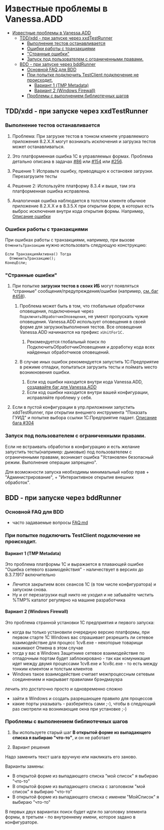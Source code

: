 ﻿<a id="markdown-известные-проблемы-в-vanessaadd" name="известные-проблемы-в-vanessaadd"></a>
# Известные проблемы в Vanessa.ADD

<!-- TOC -->

- [Известные проблемы в Vanessa.ADD](#известные-проблемы-в-vanessaadd)
    - [TDD/xdd - при запуске через xxdTestRunner](#tddxdd---при-запуске-через-xxdtestrunner)
        - [Выполнение тестов останавливается](#выполнение-тестов-останавливается)
        - [Ошибки работы с транзакциями](#ошибки-работы-с-транзакциями)
        - ["Странные ошибки"](#странные-ошибки)
        - [Запуск под пользователем с ограниченными правами.](#запуск-под-пользователем-с-ограниченными-правами)
    - [BDD - при запуске через bddRunner](#bdd---при-запуске-через-bddrunner)
        - [Основной FAQ для BDD](#основной-faq-для-bdd)
        - [При попытке подключить TestClient подключение не происходит.](#при-попытке-подключить-testclient-подключение-не-происходит)
            - [Вариант 1 (TMP Metadata)](#вариант-1-tmp-metadata)
            - [Вариант 2 (Windows Firewall)](#вариант-2-windows-firewall)
        - [Проблемы с выполнением библиотечных шагов](#проблемы-с-выполнением-библиотечных-шагов)

<!-- /TOC -->

<a id="markdown-tddxdd---при-запуске-через-xxdtestrunner" name="tddxdd---при-запуске-через-xxdtestrunner"></a>
## TDD/xdd - при запуске через xxdTestRunner

<a id="markdown-выполнение-тестов-останавливается" name="выполнение-тестов-останавливается"></a>
### Выполнение тестов останавливается

1. Проблема: При загрузке тестов в тонком клиенте управляемого приложения 8.2.Х.Х могут возникать исключения и загрузка тестов может останавливаться.
  1. Это платформенная ошибка 1С в управляемых формах. Проблема детально описана в задачах [#86](https://github.com/xDrivenDevelopment/xUnitFor1C/issues/86) или [#154](https://github.com/xDrivenDevelopment/xUnitFor1C/issues/154) или [#256](https://github.com/xDrivenDevelopment/xUnitFor1C/issues/256).
  1. Решение 1: Исправьте ошибку, приводящую к остановке загрузки. Перезагрузите тесты
  1. Решение 2: Используйте платформу 8.3.4 и выше, там эта платформенная ошибка исправлена.

1. Аналогичная ошибка наблюдается в толстом клиенте обычное приложение 8.2.Х.Х и в 8.3.5.Х при открытии форм, в которых есть выброс исключения внутри кода открытия формы. Например, [Описание ошибки](http://xdd.silverbulleters.org/t/kak-pojmat-padenie-v-pri-otkrytii-formy/111/6)

<a id="markdown-ошибки-работы-с-транзакциями" name="ошибки-работы-с-транзакциями"></a>
### Ошибки работы с транзакциями

При ошибках работы с транзакциями, например, при вызове `ОтменитьТранзакцию` нужно использовать следующую конструкцию:

```bsl
Если ТранзакцияАктивна() Тогда
  ОтменитьТранзакцию();
КонецЕсли;
```

<a id="markdown-странные-ошибки" name="странные-ошибки"></a>
### "Странные ошибки"

1. При попытке **загрузки тестов в своих ИБ** могут появляться "странные" сообщения/предупреждения/ошибки (например, [см. баг #458](https://github.com/xDrivenDevelopment/xUnitFor1C/issues/458)).
    1. Проблема может быть в том, что глобальные обработчики оповещения, подключенные через `ПодключитьОбработчикОповещения`, не умеют пропускать чужие оповещения. Vanessa.ADD использует оповещения в своей форме для загрузки/выполнения тестов. Все оповещения Vanessa.ADD начинаются на префикс `xUnitFor1C.`

        1. Рекомендуется глобальный поиск по ПодключитьОбработчикОповещения и доработку кода всех найденных обработчиков оповещений.

    1. В случае иных ошибок рекомендуется запустить 1С:Предприятие в режиме отладки, попытаться загрузить тесты и поймать место возникновения ошибки. 
        1. Если код ошибки находится внутри кода Vanessa.ADD, [создавайте баг для Vanessa.ADD](https://github.com/silverbulleters/add/issues/new)
        1. Если код ошибки находится внутри вашей конфигурации, исправляйте проблему у себя. 


1. Если в пустой конфигурации в упр.приложении запустить xddTestRunner, при открытии внешнего инструмента "Показать ГУИД" и попытке выбора ссылки 1С:Предприятие падает. [Описание бага #304](https://github.com/xDrivenDevelopment/xUnitFor1C/issues/304)

<a id="markdown-запуск-под-пользователем-с-ограниченными-правами" name="запуск-под-пользователем-с-ограниченными-правами"></a>
### Запуск под пользователем с ограниченными правами.

Если не встраивать обработки в конфигурацию и есть желание запустить тесты(например: дымовые) под пользователем с ограниченными правами, возникает ошибка "Установлен безопасный режим. Выполнение операции запрещено".

Для возможности запуска необходимы минимальный набор прав 
    + "Администрирование",
    + "Интерактивное открытие внешних обработок". 

<a id="markdown-bdd---при-запуске-через-bddrunner" name="bdd---при-запуске-через-bddrunner"></a>
## BDD - при запуске через bddRunner

<a id="markdown-основной-faq-для-bdd" name="основной-faq-для-bdd"></a>
### Основной FAQ для BDD

+ часто задаваемые вопросы [FAQ.md](/F.A.Q.md)

<a id="markdown-при-попытке-подключить-testclient-подключение-не-происходит" name="при-попытке-подключить-testclient-подключение-не-происходит"></a>
### При попытке подключить TestClient подключение не происходит.

<a id="markdown-вариант-1-tmp-metadata" name="вариант-1-tmp-metadata"></a>
#### Вариант 1 (TMP Metadata)

Это проблема платформы 1С и выражается в плавающей ошибке "Ошибка сетевого взаимодействия" - наличествует в версиях до 8.3.7.1917 включительно

* Лечится закрытием всех сеансов 1С (в том числе конфигуратора) и запуском снова.
* Ну и от перезагрузки ещё никто не уходил и не забывайте чистить %TMP% каталог регулярно на машине разработчика

<a id="markdown-вариант-2-windows-firewall" name="вариант-2-windows-firewall"></a>
#### Вариант 2 (Windows Firewall)

Это проблема странной установки 1С предприятия и первого запуска:

* когда вы только установили очередную версию платформы, при первом старте 1С Windows вас спрашивает резрешить ли сетевое взаимодействие  для процесс 1cv8.exe - некоторые товарищи нажимают Отмена в этом случае
* тогда у вас в Windows Защитнике сетевое взаимодействие по отладочным портам будет заблокировано - так как комуникация идет между двумя процессами 1cv8.exe и 1cv8c.exe - то есть между тонким клиентом и толстым клиентов
* Windows такое взаимодействие считает межпроцессным сетевым соединением и накрывает правилами брэндмауэра

лечить это достаточно просто и одновременно сложно

* зайти в Windows и создать разрешающее правило для процессов
* какие порты указывать - разберитесь сами ;-), чтобы в следующий раз смотрели на возникающие окна при установке ;-)

<a id="markdown-проблемы-с-выполнением-библиотечных-шагов" name="проблемы-с-выполнением-библиотечных-шагов"></a>
### Проблемы с выполнением библиотечных шагов

1. Вы используете старый шаг **В открытой форме из выпадающего списка я выбираю "что-то"**, и он не работает

2. Вариант решения

Надо заменить текст шага вручную или накликать его заново.

Варианты замены:

* В открытой форме из выпадающего списка "мой список" я выбираю "что-то"
* В открытой форме из выпадающего списка с заголовком "мой список" я выбираю "что-то"
* В открытой форме из выпадающего списка с именем "МойСписок" я выбираю "что-то"

В первых двух вариантах поиск будет идти по заголовку элемента формы, в третьем - по внутреннему имени, которое задано в конфигураторе.
